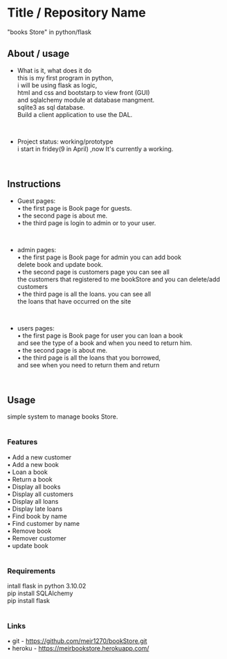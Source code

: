 # Title / Repository Name <br>
"books Store" in python/flask <br>

## About / usage <br>
* What is it, what does it do <br>
 this is my first program in python, <br>
 i will be using flask as logic, <br>
 html and css and bootstarp to view front (GUI) <br> 
 and  sqlalchemy module at database mangment. <br>
 sqlite3 as sql database.<br>
 Build a client application to use the DAL.<br>
<br>

* Project status: working/prototype<br>
i start in fridey(9 in April) ,now It's currently a working.<br>
<br>

## Instructions <br>
* Guest pages: <br>
•  the first page is Book page for guests. <br>
•  the second page is about me. <br>
•  the third page is login to admin or to your user. <br>
<br>

* admin pages: <br>
•  the first page is Book page for admin you can add book <br>
delete book and update book. <br>
•  the second page is customers page you can see all  <br>
   the customers that registered to me bookStore <br0>
   and you can delete/add customers <br>
•  the third page is all the loans. you can see all <br>
   the loans that have occurred on the site <br>
<br>

* users pages: <br>
•  the first page is Book page for user you can loan a book <br>
   and see the type of a book and when you need to return him.<br>
•  the second page is about me. <br>
•  the third page is all the loans that you borrowed, <br>
   and see when you need to return them and return <br>
<br>

## Usage <br>
simple system to manage books Store. <br>
<br>

### Features <br>
•	Add a new customer <br>
•	Add a new book <br>
•	Loan a book <br>
•	Return a book <br>
•	Display all books <br>
•	Display all customers <br>
•	Display all loans <br>
•	Display late loans <br>
•	Find book by name <br>
•	Find customer by name <br>
•	Remove book <br>
•	Remover customer <br>
•   update book <br>
<br>

### Requirements <br>
intall flask in python 3.10.02 <br>
pip install SQLAlchemy  <br>
pip install flask <br>
<br>

### Links <br>
 • git - https://github.com/meir1270/bookStore.git <br>
 • heroku - https://meirbookstore.herokuapp.com/ 